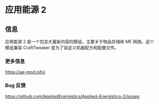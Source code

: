 # 应用能源 2

## 信息

应用能源 2 是一个包含大量新内容的模组，主要关于物品存储和 ME 网络。这个模组兼容 CraftTweaker 是为了自定义机器配方和配置文件。

### 更多信息

https://ae-mod.info/

### Bug 反馈

https://github.com/AppliedEnergistics/Applied-Energistics-2/issues
